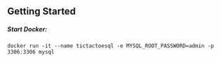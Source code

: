 <h2>Getting Started</h2>

<h5>Start Docker:</h5>

```
docker run -it --name tictactoesql -e MYSQL_ROOT_PASSWORD=admin -p 3306:3306 mysql
```